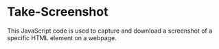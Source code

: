 # Take-Screenshot
This JavaScript code is used to capture and download a screenshot of a specific HTML element on a webpage.
